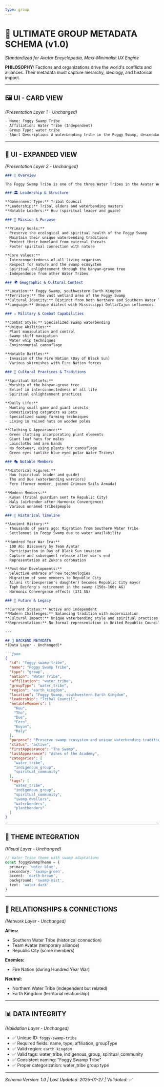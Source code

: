 ```yaml
---
type: group
---
```


# 🏰 ULTIMATE GROUP METADATA SCHEMA (v1.0)

*Standardized for Avatar Encyclopedia, Maxi-Minimalist UX Engine*

**PHILOSOPHY:** Factions and organizations drive the world's conflicts and alliances. Their metadata must capture hierarchy, ideology, and historical impact.

---

## 🖼️ UI - CARD VIEW

*(Presentation Layer 1 - Unchanged)*

```md
- Name: Foggy Swamp Tribe
- Affiliation: Water Tribe (Independent)
- Group Type: water_tribe
- Short Description: A waterbending tribe in the Foggy Swamp, descendants of Southern Water Tribe migrants who developed a distinct culture and bending style.
```

---

## 📖 UI - EXPANDED VIEW

*(Presentation Layer 2 - Unchanged)*

```md
### 📖 Overview

The Foggy Swamp Tribe is one of the three Water Tribes in the Avatar World. The tribesmen are descendants of individuals who migrated from the South Pole to the Foggy Swamp in the Earth Kingdom, where they established a separate faction that eventually developed a distinct culture and bending style separate from those of the two polar tribes.

### 🏛️ Leadership & Structure

**Government Type:** Tribal Council
**Leadership:** Tribal elders and waterbending masters
**Notable Leaders:** Huu (spiritual leader and guide)

### 🎯 Mission & Purpose

**Primary Goals:**
- Preserve the ecological and spiritual health of the Foggy Swamp
- Maintain their unique waterbending traditions
- Protect their homeland from external threats
- Foster spiritual connection with nature

**Core Values:**
- Interconnectedness of all living organisms
- Respect for nature and the swamp ecosystem
- Spiritual enlightenment through the banyan-grove tree
- Independence from other Water Tribes

### 🌍 Geographic & Cultural Context

**Location:** Foggy Swamp, southwestern Earth Kingdom
**Territory:** The vast wetland area of the Foggy Swamp
**Cultural Identity:** Distinct from both Northern and Southern Water Tribes
**Language:** Unique dialect with Mississippi Delta/Cajun influences

### ⚔️ Military & Combat Capabilities

**Combat Style:** Specialized swamp waterbending
**Unique Abilities:**
- Plant manipulation and control
- Swamp skiff navigation
- Water whip techniques
- Environmental camouflage

**Notable Battles:**
- Invasion of the Fire Nation (Day of Black Sun)
- Various skirmishes with Fire Nation forces

### 🏺 Cultural Practices & Traditions

**Spiritual Beliefs:**
- Worship of the banyan-grove tree
- Belief in interconnectedness of all life
- Spiritual enlightenment practices

**Daily Life:**
- Hunting small game and giant insects
- Domesticating catgators as pets
- Specialized swamp farming techniques
- Living in raised huts on wooden poles

**Clothing & Appearance:**
- Green clothing incorporating plant elements
- Giant leaf hats for males
- Loincloths and arm bands
- No footwear, using plants for camouflage
- Green eyes (unlike blue-eyed polar Water Tribes)

### 🎭 Notable Members

**Historical Figures:**
- Huu (spiritual leader and guide)
- Tho and Due (waterbending warriors)
- Fern (former member, joined Crimson Sails Armada)

**Modern Members:**
- Kuyan (tribal guardian sent to Republic City)
- Maly (airbender after Harmonic Convergence)
- Various unnamed tribespeople

### 📜 Historical Timeline

**Ancient History:**
- Thousands of years ago: Migration from Southern Water Tribe
- Settlement in Foggy Swamp due to water availability

**Hundred Year War Era:**
- 100 AG: Discovery by Team Avatar
- Participation in Day of Black Sun invasion
- Capture and subsequent release after war's end
- Representation at Zuko's coronation

**Post-War Developments:**
- Selective embrace of new technologies
- Migration of some members to Republic City
- Ailani (tribesperson's daughter) becomes Republic City mayor
- Toph Beifong's retirement in the swamp (150s-160s AG)
- Harmonic Convergence effects (171 AG)

### 🔮 Future & Legacy

**Current Status:** Active and independent
**Modern Challenges:** Balancing tradition with modernization
**Cultural Impact:** Unique waterbending style and spiritual practices
**Representation:** No formal representation in United Republic Council

---

## 🔧 BACKEND METADATA
*(Data Layer - Unchanged)*

```json
{
  "id": "foggy-swamp-tribe",
  "name": "Foggy Swamp Tribe",
  "type": "group",
  "nation": "Water Tribe",
  "affiliation": "water_tribe",
  "groupType": "water_tribe",
  "region": "earth_kingdom",
  "location": "Foggy Swamp, southwestern Earth Kingdom",
  "leadership": "Tribal Council",
  "notableMembers": [
    "Huu",
    "Tho",
    "Due",
    "Fern",
    "Kuyan",
    "Maly"
  ],
  "purpose": "Preserve swamp ecosystem and unique waterbending traditions",
  "status": "active",
  "firstAppearance": "The Swamp",
  "lastAppearance": "Ashes of the Academy",
  "categories": [
    "water_tribe",
    "indigenous_group",
    "spiritual_community"
  ],
  "tags": [
    "water_tribe",
    "indigenous_group",
    "spiritual_community",
    "swamp_dwellers",
    "waterbenders",
    "plantbenders"
  ]
}
```

---

## 🎨 THEME INTEGRATION

*(Visual Layer - Unchanged)*

```typescript
// Water Tribe theme with swamp adaptations
const foggySwampTheme = {
  primary: 'water-blue',
  secondary: 'swamp-green', 
  accent: 'earth-brown',
  background: 'swamp-mist',
  text: 'water-dark'
}
```

---

## 🔗 RELATIONSHIPS & CONNECTIONS

*(Network Layer - Unchanged)*

**Allies:**

- Southern Water Tribe (historical connection)
- Team Avatar (temporary alliance)
- Republic City (some members)

**Enemies:**

- Fire Nation (during Hundred Year War)

**Neutral:**

- Northern Water Tribe (independent but related)
- Earth Kingdom (territorial relationship)

---

## 📊 DATA INTEGRITY

*(Validation Layer - Unchanged)*

- ✅ Unique ID: `foggy-swamp-tribe`
- ✅ Required fields: name, type, affiliation, groupType
- ✅ Valid region: `earth_kingdom`
- ✅ Valid tags: water_tribe, indigenous_group, spiritual_community
- ✅ Consistent naming: "Foggy Swamp Tribe"
- ✅ Proper categorization: water_tribe group type

---

*Schema Version: 1.0 | Last Updated: 2025-01-27 | Validated: ✅*
